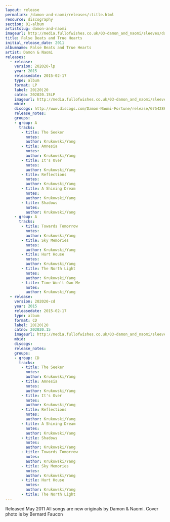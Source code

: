 ```yaml
---
layout: release
permalink: /damon-and-naomi/releases/:title.html
resource: discography
section: 01-album
artistslug: damon-and-naomi
imageurl: http://media.fullofwishes.co.uk/03-damon_and_naomi/sleeves/damon-and-naomi-fortune.jpg
title: False Beats and True Hearts
initial_release_date: 2011
albumname: False Beats and True Hearts
artist: Damon & Naomi
releases:
  - release: 
    version: 202020-lp
    year: 2015
    releasedate: 2015-02-17
    type: album
    format: LP
    label: 20|20|20
    catno: 202020.15LP
    imageurl: http://media.fullofwishes.co.uk/03-damon_and_naomi/sleeves/damon-and-naomi-fortune.jpg
    mbid: 
    discogs: http://www.discogs.com/Damon-Naomi-Fortune/release/6754286
    release_notes:
    groups:
    - group: A
      tracks:
       - title: The Seeker
         notes: 
         author: Krukowski/Yang
       - title: Amnesia
         notes: 
         author: Krukowski/Yang
       - title: It's Over
         notes: 
         author: Krukowski/Yang
       - title: Reflections
         notes: 
         author: Krukowski/Yang
       - title: A Shining Dream
         notes: 
         author: Krukowski/Yang
       - title: Shadows
         notes: 
         author: Krukowski/Yang
    - group: A
      tracks:
       - title: Towards Tomorrow
         notes: 
         author: Krukowski/Yang
       - title: Sky Memories
         notes: 
         author: Krukowski/Yang
       - title: Hurt House
         notes: 
         author: Krukowski/Yang
       - title: The North Light
         notes: 
         author: Krukowski/Yang
       - title: Time Won't Own Me
         notes: 
         author: Krukowski/Yang
  - release: 
    version: 202020-cd
    year: 2015
    releasedate: 2015-02-17
    type: album
    format: CD
    label: 20|20|20
    catno: 202020.15
    imageurl: http://media.fullofwishes.co.uk/03-damon_and_naomi/sleeves/damon-and-naomi-fortune.jpg
    mbid: 
    discogs: 
    release_notes:
    groups:
    - group: CD
      tracks:
       - title: The Seeker
         notes: 
         author: Krukowski/Yang
       - title: Amnesia
         notes: 
         author: Krukowski/Yang
       - title: It's Over
         notes: 
         author: Krukowski/Yang
       - title: Reflections
         notes: 
         author: Krukowski/Yang
       - title: A Shining Dream
         notes: 
         author: Krukowski/Yang
       - title: Shadows
         notes: 
         author: Krukowski/Yang
       - title: Towards Tomorrow
         notes: 
         author: Krukowski/Yang
       - title: Sky Memories
         notes: 
         author: Krukowski/Yang
       - title: Hurt House
         notes: 
         author: Krukowski/Yang
       - title: The North Light
---
```

Released May 2011 All songs are new originals by Damon & Naomi.
Cover photo is by Bernard Faucon